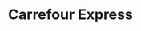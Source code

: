---
title: "Carrefour Express"
url: /ciudad-autonoma-de-buenos-aires/carrefour-express-avenida-estado-de-israel/
shop: comodidad
---